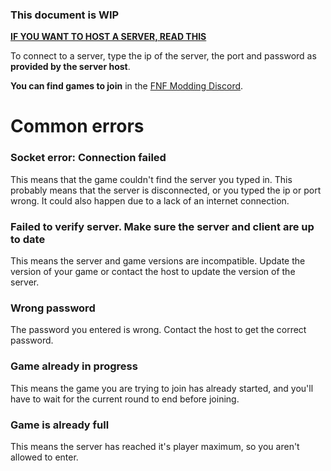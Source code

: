 ### This document is WIP

[**IF YOU WANT TO HOST A SERVER, READ THIS**](server/README.md)

To connect to a server, type the ip of the server, the port and password as **provided by the server host**.

**You can find games to join** in the [FNF Modding Discord](https://discord.gg/YYb3wzud3j).

# Common errors

### Socket error: Connection failed

This means that the game couldn't find the server you typed in. This probably means that the server is disconnected, or you typed the ip or port wrong. It could also happen due to a lack of an internet connection.

### Failed to verify server. Make sure the server and client are up to date

This means the server and game versions are incompatible. Update the version of your game or contact the host to update the version of the server.

### Wrong password

The password you entered is wrong. Contact the host to get the correct password.

### Game already in progress

This means the game you are trying to join has already started, and you'll have to wait for the current round to end before joining.

### Game is already full

This means the server has reached it's player maximum, so you aren't allowed to enter.


